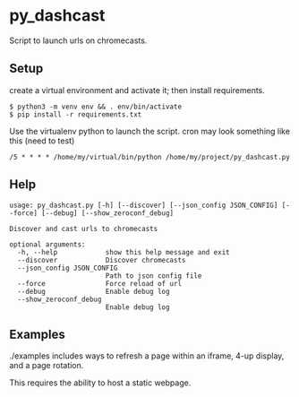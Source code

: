 # py_dashcast

Script to launch urls on chromecasts.


## Setup
create a virtual environment and activate it; then install requirements.
```
$ python3 -m venv env && . env/bin/activate
$ pip install -r requirements.txt
```

Use the virtualenv python to launch the script.
cron may look something like this (need to test)
```
/5 * * * * /home/my/virtual/bin/python /home/my/project/py_dashcast.py
```


## Help

```
usage: py_dashcast.py [-h] [--discover] [--json_config JSON_CONFIG] [--force] [--debug] [--show_zeroconf_debug]

Discover and cast urls to chromecasts

optional arguments:
  -h, --help            show this help message and exit
  --discover            Discover chromecasts
  --json_config JSON_CONFIG
                        Path to json config file
  --force               Force reload of url
  --debug               Enable debug log
  --show_zeroconf_debug
                        Enable debug log
```

## Examples

./examples includes ways to refresh a page within an iframe, 4-up display, and a page rotation. 

This requires the ability to host a static webpage.
